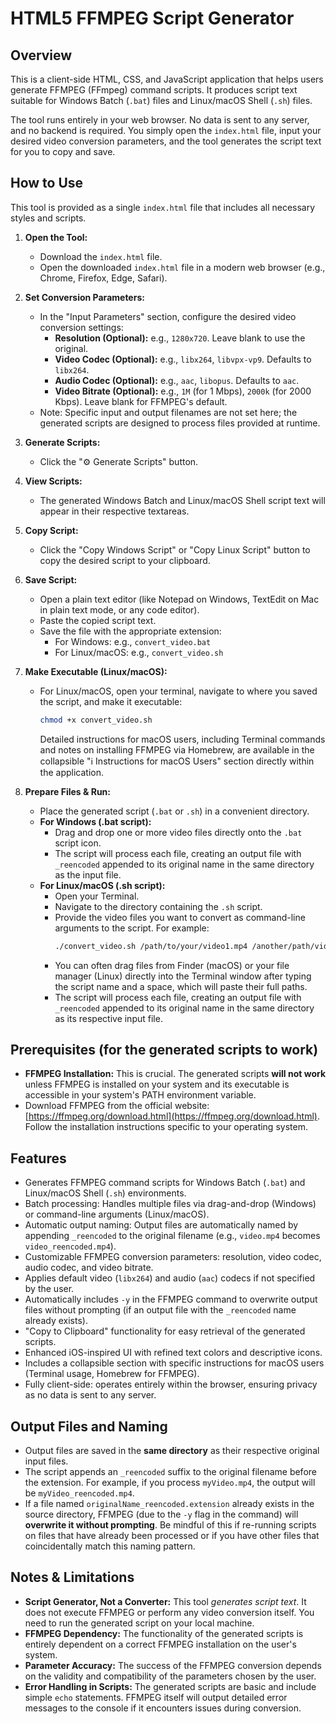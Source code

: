 # HTML5 FFMPEG Script Generator

## Overview

This is a client-side HTML, CSS, and JavaScript application that helps users generate FFMPEG (FFmpeg) command scripts. It produces script text suitable for Windows Batch (`.bat`) files and Linux/macOS Shell (`.sh`) files.

The tool runs entirely in your web browser. No data is sent to any server, and no backend is required. You simply open the `index.html` file, input your desired video conversion parameters, and the tool generates the script text for you to copy and save.

## How to Use

This tool is provided as a single `index.html` file that includes all necessary styles and scripts.

1.  **Open the Tool:**
    *   Download the `index.html` file.
    *   Open the downloaded `index.html` file in a modern web browser (e.g., Chrome, Firefox, Edge, Safari).

2.  **Set Conversion Parameters:**
    *   In the "Input Parameters" section, configure the desired video conversion settings:
        *   **Resolution (Optional):** e.g., `1280x720`. Leave blank to use the original.
        *   **Video Codec (Optional):** e.g., `libx264`, `libvpx-vp9`. Defaults to `libx264`.
        *   **Audio Codec (Optional):** e.g., `aac`, `libopus`. Defaults to `aac`.
        *   **Video Bitrate (Optional):** e.g., `1M` (for 1 Mbps), `2000k` (for 2000 Kbps). Leave blank for FFMPEG's default.
    *   Note: Specific input and output filenames are not set here; the generated scripts are designed to process files provided at runtime.

3.  **Generate Scripts:**
    *   Click the "⚙️ Generate Scripts" button.

4.  **View Scripts:**
    *   The generated Windows Batch and Linux/macOS Shell script text will appear in their respective textareas.

5.  **Copy Script:**
    *   Click the "Copy Windows Script" or "Copy Linux Script" button to copy the desired script to your clipboard.

6.  **Save Script:**
    *   Open a plain text editor (like Notepad on Windows, TextEdit on Mac in plain text mode, or any code editor).
    *   Paste the copied script text.
    *   Save the file with the appropriate extension:
        *   For Windows: e.g., `convert_video.bat`
        *   For Linux/macOS: e.g., `convert_video.sh`

7.  **Make Executable (Linux/macOS):**
    *   For Linux/macOS, open your terminal, navigate to where you saved the script, and make it executable:
        ```bash
        chmod +x convert_video.sh
        ```
        Detailed instructions for macOS users, including Terminal commands and notes on installing FFMPEG via Homebrew, are available in the collapsible "ℹ️ Instructions for macOS Users" section directly within the application.

8.  **Prepare Files & Run:**
    *   Place the generated script (`.bat` or `.sh`) in a convenient directory.
    *   **For Windows (.bat script):**
        *   Drag and drop one or more video files directly onto the `.bat` script icon.
        *   The script will process each file, creating an output file with `_reencoded` appended to its original name in the same directory as the input file.
    *   **For Linux/macOS (.sh script):**
        *   Open your Terminal.
        *   Navigate to the directory containing the `.sh` script.
        *   Provide the video files you want to convert as command-line arguments to the script. For example:
            ```bash
            ./convert_video.sh /path/to/your/video1.mp4 /another/path/video2.mkv "video with spaces.avi"
            ```
        *   You can often drag files from Finder (macOS) or your file manager (Linux) directly into the Terminal window after typing the script name and a space, which will paste their full paths.
        *   The script will process each file, creating an output file with `_reencoded` appended to its original name in the same directory as its respective input file.

## Prerequisites (for the generated scripts to work)

*   **FFMPEG Installation:** This is crucial. The generated scripts **will not work** unless FFMPEG is installed on your system and its executable is accessible in your system's PATH environment variable.
*   Download FFMPEG from the official website: [https://ffmpeg.org/download.html](https://ffmpeg.org/download.html). Follow the installation instructions specific to your operating system.

## Features

*   Generates FFMPEG command scripts for Windows Batch (`.bat`) and Linux/macOS Shell (`.sh`) environments.
*   Batch processing: Handles multiple files via drag-and-drop (Windows) or command-line arguments (Linux/macOS).
*   Automatic output naming: Output files are automatically named by appending `_reencoded` to the original filename (e.g., `video.mp4` becomes `video_reencoded.mp4`).
*   Customizable FFMPEG conversion parameters: resolution, video codec, audio codec, and video bitrate.
*   Applies default video (`libx264`) and audio (`aac`) codecs if not specified by the user.
*   Automatically includes `-y` in the FFMPEG command to overwrite output files without prompting (if an output file with the `_reencoded` name already exists).
*   "Copy to Clipboard" functionality for easy retrieval of the generated scripts.
*   Enhanced iOS-inspired UI with refined text colors and descriptive icons.
*   Includes a collapsible section with specific instructions for macOS users (Terminal usage, Homebrew for FFMPEG).
*   Fully client-side: operates entirely within the browser, ensuring privacy as no data is sent to any server.

## Output Files and Naming

*   Output files are saved in the **same directory** as their respective original input files.
*   The script appends an `_reencoded` suffix to the original filename before the extension. For example, if you process `myVideo.mp4`, the output will be `myVideo_reencoded.mp4`.
*   If a file named `originalName_reencoded.extension` already exists in the source directory, FFMPEG (due to the `-y` flag in the command) will **overwrite it without prompting**. Be mindful of this if re-running scripts on files that have already been processed or if you have other files that coincidentally match this naming pattern.

## Notes & Limitations

*   **Script Generator, Not a Converter:** This tool *generates script text*. It does not execute FFMPEG or perform any video conversion itself. You need to run the generated script on your local machine.
*   **FFMPEG Dependency:** The functionality of the generated scripts is entirely dependent on a correct FFMPEG installation on the user's system.
*   **Parameter Accuracy:** The success of the FFMPEG conversion depends on the validity and compatibility of the parameters chosen by the user.
*   **Error Handling in Scripts:** The generated scripts are basic and include simple `echo` statements. FFMPEG itself will output detailed error messages to the console if it encounters issues during conversion.
